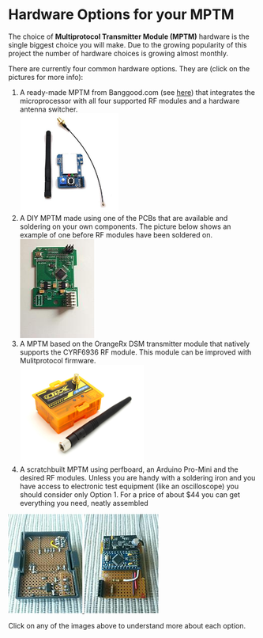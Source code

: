 # Hardware Options for your MPTM

The choice of **Multiprotocol Transmitter Module (MPTM)** hardware is the single biggest choice you will make.  Due to the growing popularity of this project the number of hardware choices is growing almost monthly.  

There are currently four common hardware options.  They are (click on the pictures for more info):

1. A ready-made MPTM from Banggood.com (see [here](http://www.banggood.com/2_4G-CC2500-A7105-Flysky-Frsky-Devo-DSM2-Multiprotocol-TX-Module-With-Antenna-p-1048377.html)) that integrates the microprocessor with all four supported RF modules and a hardware antenna switcher.  
[<img src="images/4-in-1_Module_BG.jpeg" width="200" height="200" />](Module_BG_4-in-1.md)
1. A DIY MPTM made using one of the PCBs that are available and soldering on your own components. The picture below shows an example of one before RF modules have been soldered on.  
[<img src="images/Multiprotocol_3.2.jpeg" width="150" height="200" />](Module_Build_yourself_PCB.md)
1. A MPTM based on the OrangeRx DSM transmitter module that natively supports the CYRF6936 RF module. This module can be improved with Mulitprotocol firmware.  
[<img src="images/OrangeRx_Module.jpg" width="250" height="200" />](Module_OrangeRx.md)
1. A scratchbuilt MPTM using perfboard, an Arduino Pro-Mini and the desired RF modules.
Unless you are handy with a soldering iron and you have access to electronic test equipment (like an oscilloscope) you should consider only Option 1.  For a price of about $44 you can get everything you need, neatly assembled 

[<img src="images/Module_perfboard1.jpeg" width="150" height="200" />  <img src="images/Module_perfboard2.jpeg" width="150" height="200" />](Module_Build_From_Scratch.md)

Click on any of the images above to understand more about each option.

